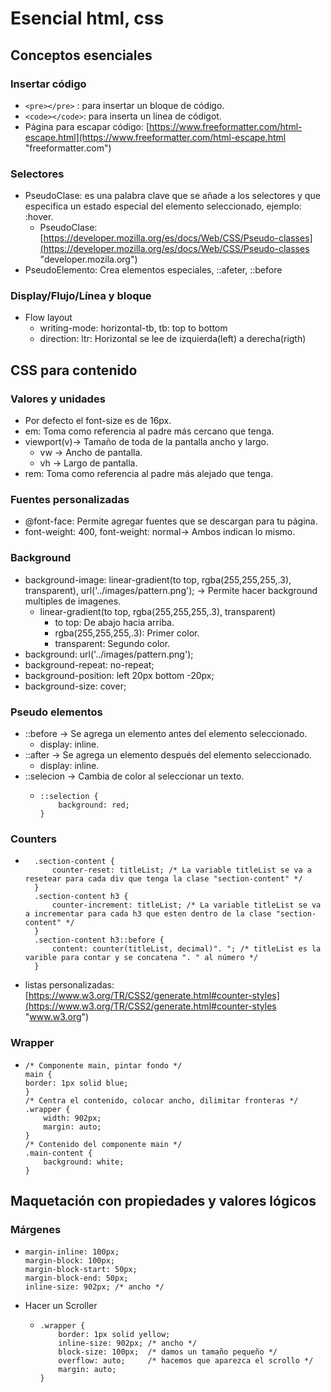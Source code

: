 # Esencial html, css
## Conceptos esenciales
### Insertar código
  - ``<pre></pre>`` : para insertar un bloque de código.
  - ``<code></code>``: para inserta un línea de códigot.
  - Página para escapar código: [https://www.freeformatter.com/html-escape.html](https://www.freeformatter.com/html-escape.html "freeformatter.com")

### Selectores
  - PseudoClase: es una palabra clave que se añade a los selectores y que especifica un estado especial del elemento seleccionado, ejemplo: :hover.
    - PseudoClase: [https://developer.mozilla.org/es/docs/Web/CSS/Pseudo-classes](https://developer.mozilla.org/es/docs/Web/CSS/Pseudo-classes "developer.mozila.org")
  - PseudoElemento: Crea elementos especiales, ::afeter, ::before

### Display/Flujo/Línea y bloque
  - Flow layout
    - writing-mode: horizontal-tb, tb: top to bottom
    - direction: ltr: Horizontal se lee de izquierda(left) a derecha(rigth)
 
## CSS para contenido

### Valores y unidades
  - Por defecto el font-size es de 16px.
  - em: Toma como referencia al padre más cercano que tenga.
  - viewport(v)-> Tamaño de toda de la pantalla ancho y largo.
    - vw -> Ancho de pantalla.
    - vh -> Largo de pantalla.
 - rem: Toma como referencia al padre más alejado que tenga.

### Fuentes personalizadas
  - @font-face: Permite agregar fuentes que se descargan para tu página.
  - font-weight: 400, font-weight: normal-> Ambos indican lo mismo.

### Background
  - background-image: linear-gradient(to top, rgba(255,255,255,.3), transparent), url('../images/pattern.png'); -> Permite hacer background multiples de imagenes.
    - linear-gradient(to top, rgba(255,255,255,.3), transparent)
      - to top: De abajo hacia arriba.
      - rgba(255,255,255,.3): Primer color.
      - transparent: Segundo color.
  - background: url('../images/pattern.png');
  - background-repeat: no-repeat;
  - background-position: left 20px bottom -20px;
  - background-size: cover;
 
### Pseudo elementos
  - ::before -> Se agrega un elemento antes del elemento seleccionado.
    - display: inline.
  - ::after -> Se agrega un elemento después del elemento seleccionado.
    - display: inline.
  - ::selecion -> Cambia de color al seleccionar un texto.
    - ```
      ::selection {
          background: red;
      }
      ```
      
### Counters
  - ```
      .section-content {
          counter-reset: titleList; /* La variable titleList se va a resetear para cada div que tenga la clase "section-content" */
      }
      .section-content h3 {
          counter-increment: titleList; /* La variable titleList se va a incrementar para cada h3 que esten dentro de la clase "section-content" */
      }
      .section-content h3::before {
          content: counter(titleList, decimal)". "; /* titleList es la varible para contar y se concatena ". " al número */
      }

    ```
  - listas personalizadas: [https://www.w3.org/TR/CSS2/generate.html#counter-styles](https://www.w3.org/TR/CSS2/generate.html#counter-styles "www.w3.org")

### Wrapper
  - ```
    /* Componente main, pintar fondo */
    main {
    border: 1px solid blue;
    }
    /* Centra el contenido, colocar ancho, dilimitar fronteras */
    .wrapper {
        width: 902px;
        margin: auto;
    }
    /* Contenido del componente main */
    .main-content {
        background: white;
    }
    ```
## Maquetación con propiedades y valores lógicos
### Márgenes
  - ```
    margin-inline: 100px; 
    margin-block: 100px; 
    margin-block-start: 50px;
    margin-block-end: 50px; 
    inline-size: 902px; /* ancho */
    ```
  - Hacer un Scroller
    - ```
      .wrapper {
          border: 1px solid yellow;
          inline-size: 902px; /* ancho */
          block-size: 100px;  /* damos un tamaño pequeño */
          overflow: auto;     /* hacemos que aparezca el scrollo */
          margin: auto;
      }

      ```